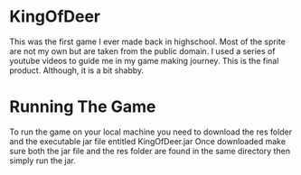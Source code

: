 KingOfDeer
==========
This was the first game I ever made back in highschool. Most of the sprite are not my own but are taken from
the public domain. I used a series of youtube videos to guide me in my game making journey. This is the final 
product. Although, it is a bit shabby.

Running The Game
===========
To run the game on your local machine you need to download the res folder and the executable jar file entitled KingOfDeer.jar Once downloaded make sure both the jar file and the res folder are found in the same directory then simply run the jar.
